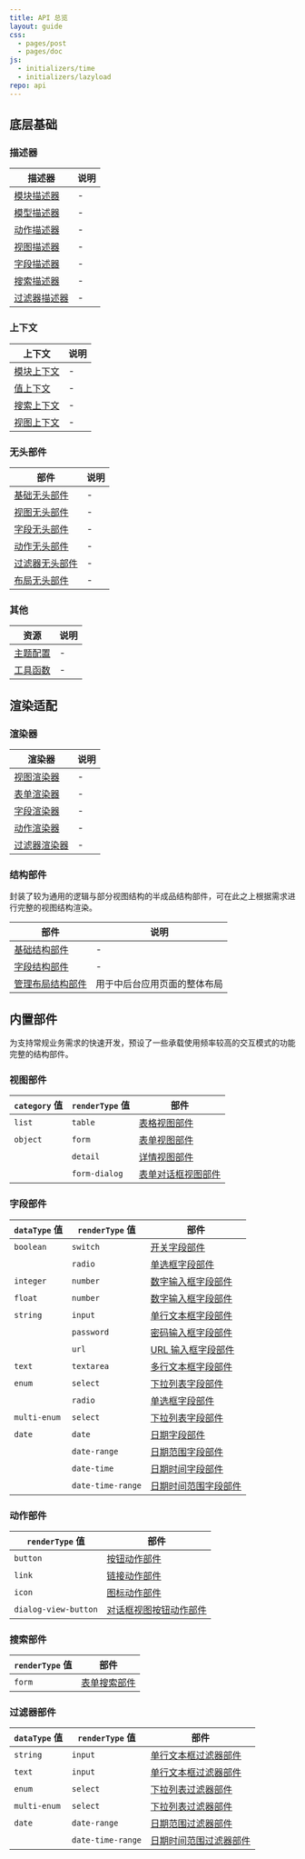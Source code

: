 ```yaml
---
title: API 总览
layout: guide
css:
  - pages/post
  - pages/doc
js:
  - initializers/time
  - initializers/lazyload
repo: api
---
```


## 底层基础

### 描述器

| 描述器 | 说明 |
| --- | --- |
| [模块描述器](/descriptors/module-descriptor) | - |
| [模型描述器](/descriptors/model-descriptor) | - |
| [动作描述器](/descriptors/action-descriptor) | - |
| [视图描述器](/descriptors/view-descriptor) | - |
| [字段描述器](/descriptors/field-descriptor) | - |
| [搜索描述器](/descriptors/search-descriptor) | - |
| [过滤器描述器](/descriptors/filter-descriptor) | - |

### 上下文

| 上下文 | 说明 |
| --- | --- |
| [模块上下文](/contexts/module-context) | - |
| [值上下文](/contexts/value-context) | - |
| [搜索上下文](/contexts/search-context) | - |
| [视图上下文](/contexts/view-context) | - |

### 无头部件

| 部件 | 说明 |
| --- | --- |
| [基础无头部件](/widgets/base-headless-widget/) | - |
| [视图无头部件](/widgets/view-headless-widget/) | - |
| [字段无头部件](/widgets/field-headless-widget/) | - |
| [动作无头部件](/widgets/action-headless-widget/) | - |
| [过滤器无头部件](/widgets/filter-headless-widget/) | - |
| [布局无头部件](/widgets/layout-headless-widget/) | - |

### 其他

| 资源 | 说明 |
| --- | --- |
| [主题配置](/theme/) | - |
| [工具函数](/utils/) | - |

## 渲染适配

### 渲染器

| 渲染器 | 说明 |
| --- | --- |
| [视图渲染器](/renderers/view-renderer) | - |
| [表单渲染器](/renderers/form-renderer) | - |
| [字段渲染器](/renderers/field-renderer) | - |
| [动作渲染器](/renderers/action-renderer) | - |
| [过滤器渲染器](/renderers/filter-renderer) | - |

### 结构部件

封装了较为通用的逻辑与部分视图结构的半成品结构部件，可在此之上根据需求进行完整的视图结构渲染。

| 部件 | 说明 |
| --- | --- |
| [基础结构部件](/widgets/base-structural-widget/) | - |
| [字段结构部件](/widgets/field-structural-widget/) | - |
| [管理布局结构部件](/widgets/admin-layout-structural-widget/) | 用于中后台应用页面的整体布局 |

## 内置部件

为支持常规业务需求的快速开发，预设了一些承载使用频率较高的交互模式的功能完整的结构部件。

### 视图部件

| `category` 值 | `renderType` 值 | 部件 |
| --- | --- | --- |
| `list` | `table` | [表格视图部件](/widgets/table-view-widget/) |
| `object` | `form` | [表单视图部件](/widgets/form-view-widget/) |
|  | `detail` | [详情视图部件](/widgets/detail-view-widget/) |
|  | `form-dialog` | [表单对话框视图部件](/widgets/form-dialog-view-widget/) |

### 字段部件

| `dataType` 值 | `renderType` 值 | 部件 |
| --- | --- | --- |
| `boolean` | `switch` | [开关字段部件](/widgets/switch-field-widget/) |
|  | `radio` | [单选框字段部件](/widgets/radio-field-widget/) |
| `integer` | `number` | [数字输入框字段部件](/widgets/number-field-widget/) |
| `float` | `number` | [数字输入框字段部件](/widgets/number-field-widget/) |
| `string` | `input` | [单行文本框字段部件](/widgets/input-field-widget/) |
|  | `password` | [密码输入框字段部件](/widgets/password-field-widget/) |
|  | `url` | [URL 输入框字段部件](/widgets/url-field-widget/) |
| `text` | `textarea` | [多行文本框字段部件](/widgets/textarea-field-widget/) |
| `enum` | `select` | [下拉列表字段部件](/widgets/select-field-widget/) |
|  | `radio` | [单选框字段部件](/widgets/radio-field-widget/) |
| `multi-enum` | `select` | [下拉列表字段部件](/widgets/select-field-widget/) |
| `date` | `date` | [日期字段部件](/widgets/date-field-widget/) |
|  | `date-range` | [日期范围字段部件](/widgets/date-range-field-widget/) |
|  | `date-time` | [日期时间字段部件](/widgets/date-time-field-widget/) |
|  | `date-time-range` | [日期时间范围字段部件](/widgets/date-time-range-field-widget/) |

### 动作部件

| `renderType` 值 | 部件 |
| --- | --- |
| `button` | [按钮动作部件](/widgets/button-action-widget/) |
| `link` | [链接动作部件](/widgets/link-action-widget/) |
| `icon` | [图标动作部件](/widgets/icon-action-widget/) |
| `dialog-view-button` | [对话框视图按钮动作部件](/widgets/dialog-view-button-action-widget/) |

### 搜索部件

| `renderType` 值 | 部件 |
| --- | --- |
| `form` | [表单搜索部件](/widgets/form-search-widget/) |

### 过滤器部件

| `dataType` 值 | `renderType` 值 | 部件 |
| --- | --- | --- |
| `string` | `input` | [单行文本框过滤器部件](/widgets/input-filter-widget/) |
| `text` | `input` | [单行文本框过滤器部件](/widgets/input-filter-widget/) |
| `enum` | `select` | [下拉列表过滤器部件](/widgets/select-filter-widget/) |
| `multi-enum` | `select` | [下拉列表过滤器部件](/widgets/select-filter-widget/) |
| `date` | `date-range` | [日期范围过滤器部件](/widgets/date-range-filter-widget/) |
|  | `date-time-range` | [日期时间范围过滤器部件](/widgets/date-time-range-filter-widget/) |
